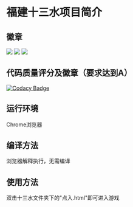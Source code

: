 # 福建十三水项目简介

## 徽章
![](https://img.shields.io/badge/language-html-blue)  ![](https://img.shields.io/badge/language-JavaScript-green) ![](https://img.shields.io/badge/language-css-yellow)

## 代码质量评分及徽章（要求达到A）
[![Codacy Badge](https://api.codacy.com/project/badge/Grade/b0ae13cb27ce48ed8be32c3665bbcbdf)](https://www.codacy.com/manual/wadx2019/secret_job?utm_source=github.com&amp;utm_medium=referral&amp;utm_content=wadx2019/secret_job&amp;utm_campaign=Badge_Grade)

## 运行环境
Chrome浏览器

## 编译方法
浏览器解释执行，无需编译

## 使用方法
双击十三水文件夹下的"点入.html"即可进入游戏
